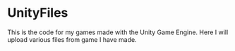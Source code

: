 # UnityFiles
This is the code for my games made with the Unity Game Engine. 
Here I will upload various files from game I have made. 
